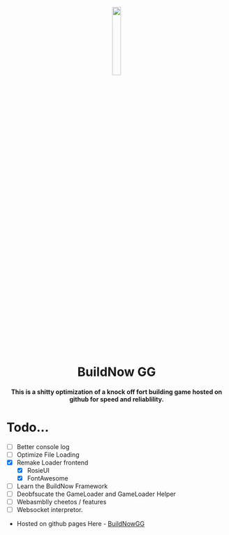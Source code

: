 <div align="center">
<p align="center">
  <img src="https://github.com/user-attachments/assets/02d06698-5f8a-41dd-8d8f-1e50a4f45f82" style="border-radius: 20px" width="20%" height="20%">
</p>
  
<h1> BuildNow GG </h1>
<h4> This is a shitty optimization of a knock off fort building game hosted on github for speed and reliablility. </h4>
</div>

# Todo...

- [ ] Better console log
- [ ] Optimize File Loading
- [x] Remake Loader frontend
  - [x] RosieUI
  - [x] FontAwesome
- [ ] Learn the BuildNow Framework
- [ ] Deobfsucate the GameLoader and GameLoader Helper
- [ ] Webasmblly cheetos / features
- [ ] Websocket interpretor.

* Hosted on github pages Here - [BuildNowGG](http://cloudirector.is-a.dev/BuildNowGG/)
